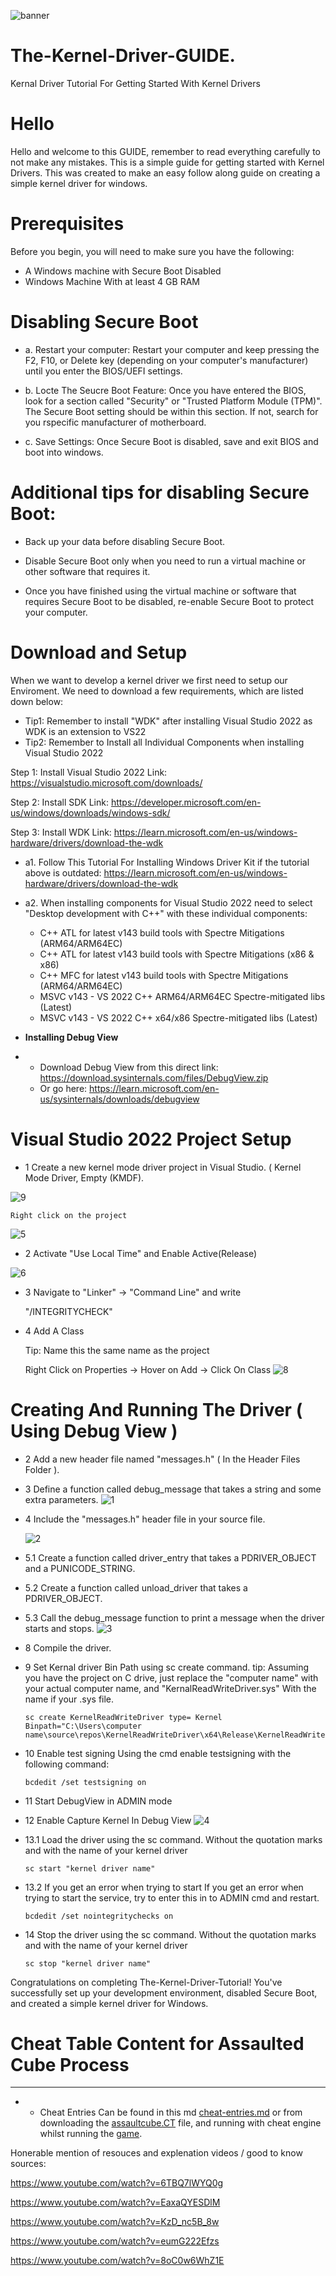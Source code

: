 ![banner](https://github.com/CollinEdward/The-Kernel-Driver-Tutorial/assets/66748817/998669c2-d062-4ce0-a671-2917e84058ca)

# The-Kernel-Driver-GUIDE.

Kernal Driver Tutorial For Getting Started With Kernel Drivers

# Hello
Hello and welcome to this GUIDE, remember to read everything carefully to not make any mistakes.
This is a simple guide for getting started with Kernel Drivers. 
This was created to make an easy follow along guide on creating a simple kernel driver for windows. 

# Prerequisites

Before you begin, you will need to make sure you have the following:

- A Windows machine with Secure Boot Disabled
- Windows Machine With at least 4 GB RAM

# Disabling Secure Boot

- a. Restart your computer: Restart your computer and keep pressing the F2, F10, or Delete key (depending on your computer's manufacturer) until you enter the BIOS/UEFI settings.

- b. Locte The Seucre Boot Feature: Once you have entered the BIOS, look for a section called "Security" or "Trusted Platform Module (TPM)". The Secure Boot setting should be within this section. If not, search for you rspecific manufacturer of motherboard. 

- c. Save Settings: Once Secure Boot is disabled, save and exit BIOS and boot into windows. 

# Additional tips for disabling Secure Boot:

- Back up your data before disabling Secure Boot.

- Disable Secure Boot only when you need to run a virtual machine or other software that requires it.

- Once you have finished using the virtual machine or software that requires Secure Boot to be disabled, re-enable Secure Boot to protect your computer.

# Download and Setup

When we want to develop a kernel driver we first need to setup our Enviroment.
We need to download a few requirements, which are listed down below:

 * Tip1: Remember to install "WDK" after installing Visual Studio 2022 as WDK is an extension to VS22
 * Tip2: Remember to Install all Individual Components when installing Visual Studio 2022

Step 1: Install Visual Studio 2022	Link: https://visualstudio.microsoft.com/downloads/

Step 2: Install SDK	Link: https://developer.microsoft.com/en-us/windows/downloads/windows-sdk/

Step 3: Install WDK	Link: https://learn.microsoft.com/en-us/windows-hardware/drivers/download-the-wdk

- a1. Follow This Tutorial For Installing Windows Driver Kit if the tutorial above is outdated: https://learn.microsoft.com/en-us/windows-hardware/drivers/download-the-wdk
- a2. When installing components for Visual Studio 2022 need to select "Desktop development with C++" with these individual components:
  
  - C++ ATL for latest v143 build tools with Spectre Mitigations (ARM64/ARM64EC)
  - C++ ATL for latest v143 build tools with Spectre Mitigations (x86 & x86)
  - C++ MFC for latest v143 build tools with Spectre Mitigations (ARM64/ARM64EC)
  - MSVC v143 - VS 2022 C++ ARM64/ARM64EC Spectre-mitigated libs (Latest)
  - MSVC v143 - VS 2022 C++ x64/x86 Spectre-mitigated libs (Latest)

- **Installing Debug View**
- * Download Debug View from this direct link: https://download.sysinternals.com/files/DebugView.zip
  * Or go here: https://learn.microsoft.com/en-us/sysinternals/downloads/debugview


# Visual Studio 2022 Project Setup 
  - 1 Create a new kernel mode driver project in Visual Studio. ( Kernel Mode Driver, Empty (KMDF).

  ![9](https://github.com/CollinEdward/The-Kernel-Driver-Tutorial/assets/66748817/51d10f13-6859-4d0b-876c-084859c57651)




    Right click on the project
    
  ![5](https://github.com/CollinEdward/The-Kernel-Driver-Tutorial/assets/66748817/5d1dd955-ca81-4faf-be77-d41adca4c1ec)
  
  - 2 Activate "Use Local Time" and Enable Active(Release)
  
  ![6](https://github.com/CollinEdward/The-Kernel-Driver-Tutorial/assets/66748817/44acad7f-24b8-4fdd-b756-b9631a7b4f61)

  - 3 Navigate to "Linker" -> "Command Line" and write

    "/INTEGRITYCHECK"

  - 4 Add A Class

    Tip: Name this the same name as the project
    
    Right Click on Properties -> Hover on Add -> Click On Class
    ![8](https://github.com/CollinEdward/The-Kernel-Driver-Tutorial/assets/66748817/ec977ceb-d804-4473-9b13-9b9bbc453c77)

  
# Creating And Running The Driver ( Using Debug View ) 

- 2 Add a new header file named "messages.h" ( In the Header Files Folder ).
- 3 Define a function called debug_message that takes a string and some extra parameters.
  ![1](https://github.com/CollinEdward/The-Kernel-Driver-Tutorial/assets/66748817/b111f975-b64c-4655-86a2-99a4e0c8a54c)

   
- 4 Include the "messages.h" header file in your source file.

  ![2](https://github.com/CollinEdward/The-Kernel-Driver-Tutorial/assets/66748817/84ad28b7-291d-4f9e-93b4-873f4d95e5e0)

- 5.1 Create a function called driver_entry that takes a PDRIVER_OBJECT and a PUNICODE_STRING.
- 5.2 Create a function called unload_driver that takes a PDRIVER_OBJECT.
- 5.3 Call the debug_message function to print a message when the driver starts and stops.
  ![3](https://github.com/CollinEdward/The-Kernel-Driver-Tutorial/assets/66748817/a4a6cdf2-47d2-48a5-8870-1c414499f0ea)

- 8 Compile the driver.

- 9 Set Kernal driver Bin Path using sc create command.
  tip: Assuming you have the project on C drive, just replace the "computer name" with your actual computer name, and "KernalReadWriteDriver.sys" With the name if your .sys file. 

      sc create KernelReadWriteDriver type= Kernel Binpath="C:\Users\computer name\source\repos\KernelReadWriteDriver\x64\Release\KernelReadWriteDriver.sys"
  
- 10 Enable test signing
  Using the cmd enable testsigning with the following command: 

      bcdedit /set testsigning on

- 11 Start DebugView in ADMIN mode
  
- 12 Enable Capture Kernel In Debug View
  ![4](https://github.com/CollinEdward/The-Kernel-Driver-Tutorial/assets/66748817/e00cb8ac-d070-43bd-b964-d3837a1b289e)

- 13.1 Load the driver using the sc command.
    Without the quotation marks and with the name of your kernel driver 

      sc start "kernel driver name"

- 13.2 If you get an error when trying to start
    If you get an error when trying to start the service, try to enter this in to ADMIN cmd and restart. 
  
      bcdedit /set nointegritychecks on

- 14 Stop the driver using the sc command.
    Without the quotation marks and with the name of your kernel driver 

      sc stop "kernel driver name"


Congratulations on completing The-Kernel-Driver-Tutorial! You've successfully set up your development environment, disabled Secure Boot, and created a simple kernel driver for Windows.

# Cheat Table Content for Assaulted Cube Process
---

- * Cheat Entries Can be found in this md [cheat-entries.md](cheat-entries.md) or from downloading the [assaultcube.CT](assaultcube.CT) file, and running with cheat engine whilst running the [game](https://github.com/assaultcube/AC/releases/tag/v1.3.0.2).

Honerable mention of resouces and explenation videos / good to know sources: 

https://www.youtube.com/watch?v=6TBQ7lWYQ0g 

https://www.youtube.com/watch?v=EaxaQYESDlM

https://www.youtube.com/watch?v=KzD_nc5B_8w

https://www.youtube.com/watch?v=eumG222Efzs

https://www.youtube.com/watch?v=8oC0w6WhZ1E


